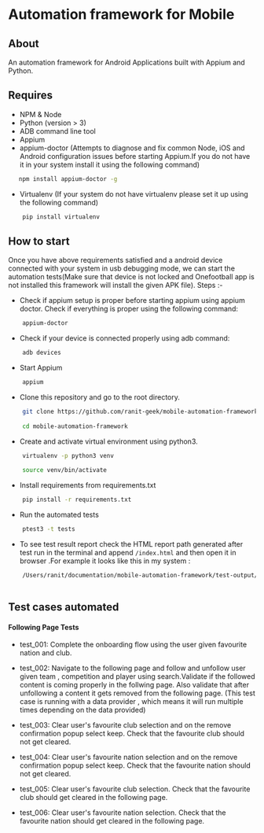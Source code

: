# Automation framework for Mobile

## About

An automation framework for Android Applications built with Appium and Python.

## Requires
* NPM & Node
* Python (version > 3)
* ADB command line tool
* Appium
* appium-doctor (Attempts to diagnose and fix common Node, iOS and Android configuration issues before starting Appium.If you
 do not have it in your system install it using the following command)
 ```bash
    npm install appium-doctor -g
```
* Virtualenv (If your system do not have virtualenv please set it up using the following command)
```bash
    pip install virtualenv
```


## How to start

Once you have above requirements satisfied and a android device connected with your system in usb debugging mode, we can start the automation tests(Make sure that device 
is not locked and Onefootball app is not installed this framework will install the given APK file).
Steps :-
 
* Check if appium setup is proper before starting appium using appium doctor. Check if everything is proper using the following command:
```bash
    appium-doctor
```
* Check if your device is connected properly using adb command:
```bash
    adb devices
```

* Start Appium
```bash
    appium
```

* Clone this repository and go to the root directory.

```bash
    git clone https://github.com/ranit-geek/mobile-automation-framework.git
    
    cd mobile-automation-framework
```

    
* Create and activate virtual environment using python3.

```bash
    virtualenv -p python3 venv
    
    source venv/bin/activate
```

    
    
* Install requirements from requirements.txt  

```bash
    pip install -r requirements.txt
```



* Run the automated tests   

```bash
    ptest3 -t tests
```




* To see test result report check the HTML report path generated after test run in the terminal and append `/index.html` and then open it in browser
.For example it looks like this in my system :  

```bash
    /Users/ranit/documentation/mobile-automation-framework/test-output/html-report/index.html   
   
```
     


## Test cases automated  

#### Following Page Tests
   * test_001: Complete the onboarding flow using the user given favourite nation and club.
   
   * test_002: Navigate to the following page and follow and unfollow user given team , competition
   and player using search.Validate if the followed content is coming properly in the follwing page.
   Also validate that after unfollowing a content it gets removed from the following page. (This test case is running with a data provider
    , which means it will run multiple times depending on the data provided)
    
   * test_003: Clear user's favourite club selection and on the remove confirmation popup select keep.
   Check that the favourite club should not get cleared.
    
   * test_004: Clear user's favourite nation selection and on the remove confirmation popup select keep.
   Check that the favourite nation should not get cleared.
    
   * test_005: Clear user's favourite club selection.
   Check that the favourite club should get cleared in the following page.
    
   * test_006: Clear user's favourite nation selection.
   Check that the favourite nation should get cleared in the following page.
    

    

